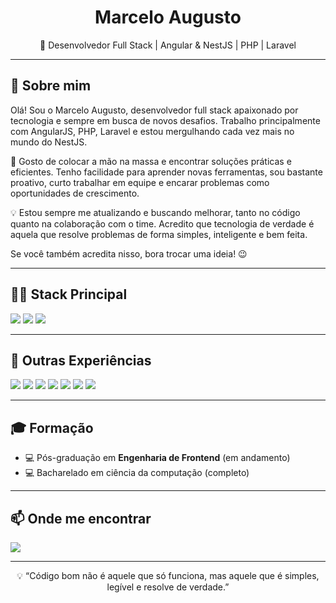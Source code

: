 <h1 align="center">Marcelo Augusto</h1>
<p align="center">
  🚀 Desenvolvedor Full Stack | Angular & NestJS | PHP | Laravel
</p>

---

## 👋 Sobre mim

Olá! Sou o Marcelo Augusto, desenvolvedor full stack apaixonado por tecnologia e sempre em busca de novos desafios. Trabalho principalmente com AngularJS, PHP, Laravel e estou mergulhando cada vez mais no mundo do NestJS.

🚀 Gosto de colocar a mão na massa e encontrar soluções práticas e eficientes. Tenho facilidade para aprender novas ferramentas, sou bastante proativo, curto trabalhar em equipe e encarar problemas como oportunidades de crescimento.

💡 Estou sempre me atualizando e buscando melhorar, tanto no código quanto na colaboração com o time. Acredito que tecnologia de verdade é aquela que resolve problemas de forma simples, inteligente e bem feita.

Se você também acredita nisso, bora trocar uma ideia! 😉

---

## 🧑‍💻 Stack Principal

<p align="left">
  <img src="https://img.shields.io/badge/-Angular-DD0031?style=for-the-badge&logo=angular&logoColor=white" />
  <img src="https://img.shields.io/badge/-NestJS-e0234e?style=for-the-badge&logo=nestjs&logoColor=white" />
  <img src="https://img.shields.io/badge/-TypeScript-3178c6?style=for-the-badge&logo=typescript&logoColor=white" />
</p>

---

## 🧠 Outras Experiências

<p align="left">
  <img src="https://img.shields.io/badge/-PHP-777bb4?style=flat-square&logo=php&logoColor=white" />
  <img src="https://img.shields.io/badge/-Laravel-ff2d20?style=flat-square&logo=laravel&logoColor=white" />
  <img src="https://img.shields.io/badge/-React-61dafb?style=flat-square&logo=react&logoColor=black" />
  <img src="https://img.shields.io/badge/-Ionic-3880ff?style=flat-square&logo=ionic&logoColor=white" />
  <img src="https://img.shields.io/badge/-Docker-0db7ed?style=flat-square&logo=docker&logoColor=white" />
  <img src="https://img.shields.io/badge/-PostgreSQL-316192?style=flat-square&logo=postgresql&logoColor=white" />
  <img src="https://img.shields.io/badge/-MySQL-00758f?style=flat-square&logo=mysql&logoColor=white" />
</p>

---

## 🎓 Formação

- 💻 Pós-graduação em **Engenharia de Frontend** (em andamento)
- 💻 Bacharelado em ciência da computação (completo)


---


## 📫 Onde me encontrar

<p align="left">
  <a href="https://www.linkedin.com/in/marcelo-augusto-" target="_blank">
    <img src="https://img.shields.io/badge/-LinkedIn-blue?style=for-the-badge&logo=linkedin&logoColor=white" />
  </a>
</p>

---

<p align="center">
  💡 “Código bom não é aquele que só funciona, mas aquele que é simples, legível e resolve de verdade.”
</p>
